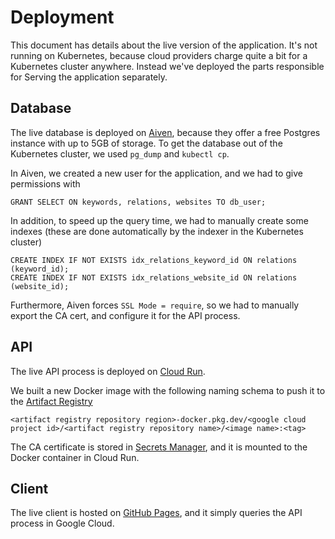 # Deployment

This document has details about the live version of the application. It's not running on Kubernetes, because cloud providers charge quite a bit for a Kubernetes cluster anywhere. Instead we've deployed the parts responsible for Serving the application separately.

## Database

The live database is deployed on [Aiven](https://aiven.io/), because they offer a free Postgres instance with up to 5GB of storage. To get the database out of the Kubernetes cluster, we used `pg_dump` and `kubectl cp`.

In Aiven, we created a new user for the application, and we had to give permissions with

```
GRANT SELECT ON keywords, relations, websites TO db_user;
```

In addition, to speed up the query time, we had to manually create some indexes (these are done automatically by the indexer in the Kubernetes cluster)

```
CREATE INDEX IF NOT EXISTS idx_relations_keyword_id ON relations (keyword_id);
CREATE INDEX IF NOT EXISTS idx_relations_website_id ON relations (website_id);
```

Furthermore, Aiven forces `SSL Mode = require`, so we had to manually export the CA cert, and configure it for the API process.

## API

The live API process is deployed on [Cloud Run](https://cloud.google.com/run?hl=en). 

We built a new Docker image with the following naming schema to push it to the [Artifact Registry](https://cloud.google.com/artifact-registry/docs)

```
<artifact registry repository region>-docker.pkg.dev/<google cloud project id>/<artifact registry repository name>/<image name>:<tag>
```

The CA certificate is stored in [Secrets Manager](https://cloud.google.com/security/products/secret-manager?hl=en), and it is mounted to the Docker container in Cloud Run.

## Client

The live client is hosted on [GitHub Pages](https://pages.github.com/), and it simply queries the API process in Google Cloud.